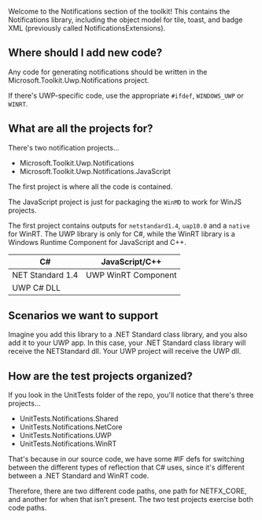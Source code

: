 Welcome to the Notifications section of the toolkit! This contains the Notifications library, including the object model for tile, toast, and badge XML (previously called NotificationsExtensions).

## Where should I add new code?
Any code for generating notifications should be written in the Microsoft.Toolkit.Uwp.Notifications project.

If there's UWP-specific code, use the appropriate `#ifdef`, `WINDOWS_UWP` or `WINRT`.

## What are all the projects for?
There's two notification projects...
 - Microsoft.Toolkit.Uwp.Notifications
 - Microsoft.Toolkit.Uwp.Notifications.JavaScript

The first project is where all the code is contained.

The JavaScript project is just for packaging the `WinMD` to work for WinJS projects.


The first project contains outputs for `netstandard1.4`, `uap10.0` and a `native` for WinRT. The UWP library is only for C#, while the WinRT library is a Windows Runtime Component for JavaScript and C++.


| C#               | JavaScript/C++      |
| ---------------- | ------------------- |
| NET Standard 1.4 | UWP WinRT Component |
| UWP C# DLL |                     |



## Scenarios we want to support

Imagine you add this library to a .NET Standard class library, and you also add it to your UWP app. In this case, your .NET Standard class library will receive the NETStandard dll. Your UWP project will receive the UWP dll.

## How are the test projects organized?

If you look in the UnitTests folder of the repo, you'll notice that there's three projects...
 - UnitTests.Notifications.Shared
 - UnitTests.Notifications.NetCore
 - UnitTests.Notifications.UWP
 - UnitTests.Notifications.WinRT

That's because in our source code, we have some #IF defs for switching between the different types of reflection that C# uses, since it's different between a .NET Standard and WinRT code.

Therefore, there are two different code paths, one path for NETFX_CORE, and another for when that isn't present. The two test projects exercise both code paths.
